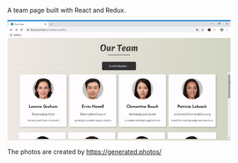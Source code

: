 A team page built with React and Redux.

![image](https://github.com/lhcjun/demo/blob/master/Member%20Profile.gif)

The photos are created by https://generated.photos/
